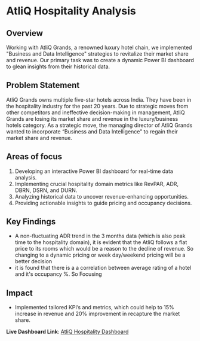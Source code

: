 # AtliQ Hospitality Analysis

## Overview

Working with AtliQ Grands, a renowned luxury hotel chain, we implemented "Business and Data Intelligence" strategies to revitalize their market share and revenue. Our primary task was to create a dynamic Power BI dashboard to glean insights from their historical data. 

## Problem Statement

AtliQ Grands owns multiple five-star hotels across India. They have been in the hospitality industry for the past 20 years. Due to strategic moves from other competitors and ineffective decision-making in management, AtliQ Grands are losing its market share and revenue in the luxury/business hotels category. As a strategic move, the managing director of AtliQ Grands wanted to incorporate “Business and Data Intelligence” to regain their market share and revenue.


## Areas of focus

1. Developing an interactive Power BI dashboard for real-time data analysis.
2. Implementing crucial hospitality domain metrics like RevPAR, ADR, DBRN, DSRN, and DURN.
3. Analyzing historical data to uncover revenue-enhancing opportunities.
4. Providing actionable insights to guide pricing and occupancy decisions.

## Key Findings
- A non-fluctuating ADR trend in the 3 months data (which is also peak time to the hospitality domain), it is evident that the AtliQ follows a flat price to its rooms
  which would be a reason to the decline of revenue. So changing to a dynamic pricing or week day/weekend pricing will be a better decision
- it is found that there is a a correlation between average rating of a hotel and it's occupancy %. So Focusing

## Impact
- Implemented tailored KPI’s and metrics, which could help to 15% increase in revenue and 20% improvement in recapture the market share.


**Live Dashboard Link**: [AtliQ Hospitality Dashboard](https://app.powerbi.com/view?r=eyJrIjoiNmE1NjZjODgtMWUwOC00NWUyLWE1NzEtMTk4MjQ0ZjYwMDFlIiwidCI6ImNlZmRjNTQyLTY3OTUtNDNlYi04NzQ2LTExNzdhOGM2Yjc2NiJ9)


